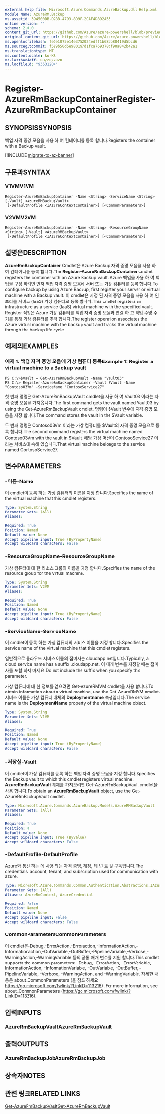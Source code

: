 ```yaml
---
external help file: Microsoft.Azure.Commands.AzureBackup.dll-Help.xml
Module Name: AzureRM.Backup
ms.assetid: 394500DB-D2BB-4793-8D9F-2CAF4D892A55
online version: ''
schema: 2.0.0
content_git_url: https://github.com/Azure/azure-powershell/blob/preview/src/ResourceManager/AzureBackup/Commands.AzureBackup/help/Register-AzureRmBackupContainer.md
original_content_git_url: https://github.com/Azure/azure-powershell/blob/preview/src/ResourceManager/AzureBackup/Commands.AzureBackup/help/Register-AzureRmBackupContainer.md
ms.openlocfilehash: fe1e1075e14e3752024edff1b68db88419d5bcd6
ms.sourcegitcommit: f599b50d5e980197d1fca769378df90a842b42a1
ms.translationtype: MT
ms.contentlocale: ko-KR
ms.lasthandoff: 08/20/2020
ms.locfileid: "93531204"
---
```

# <span data-ttu-id="070a0-101">Register-AzureRmBackupContainer</span><span class="sxs-lookup"><span data-stu-id="070a0-101">Register-AzureRmBackupContainer</span></span>

## <span data-ttu-id="070a0-102">SYNOPSIS</span><span class="sxs-lookup"><span data-stu-id="070a0-102">SYNOPSIS</span></span>
<span data-ttu-id="070a0-103">백업 자격 증명 모음을 사용 하 여 컨테이너를 등록 합니다.</span><span class="sxs-lookup"><span data-stu-id="070a0-103">Registers the container with a Backup vault.</span></span>

[!INCLUDE [migrate-to-az-banner](../../includes/migrate-to-az-banner.md)]

## <span data-ttu-id="070a0-104">구문과</span><span class="sxs-lookup"><span data-stu-id="070a0-104">SYNTAX</span></span>

### <span data-ttu-id="070a0-105">V1VM</span><span class="sxs-lookup"><span data-stu-id="070a0-105">V1VM</span></span>
```
Register-AzureRmBackupContainer -Name <String> -ServiceName <String> [-Vault] <AzureRMBackupVault>
 [-DefaultProfile <IAzureContextContainer>] [<CommonParameters>]
```

### <span data-ttu-id="070a0-106">V2VM</span><span class="sxs-lookup"><span data-stu-id="070a0-106">V2VM</span></span>
```
Register-AzureRmBackupContainer -Name <String> -ResourceGroupName <String> [-Vault] <AzureRMBackupVault>
 [-DefaultProfile <IAzureContextContainer>] [<CommonParameters>]
```

## <span data-ttu-id="070a0-107">설명은</span><span class="sxs-lookup"><span data-stu-id="070a0-107">DESCRIPTION</span></span>
<span data-ttu-id="070a0-108">**AzureRmBackupContainer** Cmdlet은 Azure Backup 자격 증명 모음을 사용 하 여 컨테이너를 등록 합니다.</span><span class="sxs-lookup"><span data-stu-id="070a0-108">The **Register-AzureRmBackupContainer** cmdlet registers the container with an Azure Backup vault.</span></span>
<span data-ttu-id="070a0-109">Azure 백업을 사용 하 여 백업을 구성 하려면 먼저 백업 자격 증명 모음에 서버 또는 가상 컴퓨터를 등록 합니다.</span><span class="sxs-lookup"><span data-stu-id="070a0-109">To configure backup by using Azure Backup, first register your server or virtual machine with a Backup vault.</span></span>
<span data-ttu-id="070a0-110">이 cmdlet은 지정 된 자격 증명 모음을 사용 하 여 인프라를 서비스 (IaaS) 가상 컴퓨터로 등록 합니다.</span><span class="sxs-lookup"><span data-stu-id="070a0-110">This cmdlet registers an infrastructure as a service (IaaS) virtual machine with the specified vault.</span></span>
<span data-ttu-id="070a0-111">Register 작업은 Azure 가상 컴퓨터를 백업 자격 증명 모음과 연결 하 고 백업 수명 주기를 통해 가상 컴퓨터를 추적 합니다.</span><span class="sxs-lookup"><span data-stu-id="070a0-111">The register operation associates the Azure virtual machine with the backup vault and tracks the virtual machine through the backup life cycle.</span></span>

## <span data-ttu-id="070a0-112">예제의</span><span class="sxs-lookup"><span data-stu-id="070a0-112">EXAMPLES</span></span>

### <span data-ttu-id="070a0-113">예제 1: 백업 자격 증명 모음에 가상 컴퓨터 등록</span><span class="sxs-lookup"><span data-stu-id="070a0-113">Example 1: Register a virtual machine to a Backup vault</span></span>
```
PS C:\>$Vault = Get-AzureRmBackupVault -Name "Vault03"
PS C:\> Register-AzureRmBackupContainer -Vault $Vault -Name "Contoso03Vm" -ServiceName "ContosoService27"
```

<span data-ttu-id="070a0-114">첫 번째 명령은 Get-AzureRmBackupVault cmdlet을 사용 하 여 Vault03 이라는 자격 증명 모음을 가져옵니다.</span><span class="sxs-lookup"><span data-stu-id="070a0-114">The first command gets the vault named Vault03 by using the Get-AzureRmBackupVault cmdlet.</span></span>
<span data-ttu-id="070a0-115">명령이 $Vault 변수에 자격 증명 모음을 저장 합니다.</span><span class="sxs-lookup"><span data-stu-id="070a0-115">The command stores the vault in the $Vault variable.</span></span>

<span data-ttu-id="070a0-116">두 번째 명령은 Contoso03Vm 이라는 가상 컴퓨터를 $Vault의 자격 증명 모음으로 등록 합니다.</span><span class="sxs-lookup"><span data-stu-id="070a0-116">The second command registers the virtual machine named Contoso03Vm with the vault in $Vault.</span></span>
<span data-ttu-id="070a0-117">해당 가상 머신이 ContosoService27 이라는 서비스에 속해 있습니다.</span><span class="sxs-lookup"><span data-stu-id="070a0-117">That virtual machine belongs to the service named ContosoService27.</span></span>

## <span data-ttu-id="070a0-118">변수</span><span class="sxs-lookup"><span data-stu-id="070a0-118">PARAMETERS</span></span>

### <span data-ttu-id="070a0-119">-이름</span><span class="sxs-lookup"><span data-stu-id="070a0-119">-Name</span></span>
<span data-ttu-id="070a0-120">이 cmdlet이 등록 하는 가상 컴퓨터의 이름을 지정 합니다.</span><span class="sxs-lookup"><span data-stu-id="070a0-120">Specifies the name of the virtual machine that this cmdlet registers.</span></span>

```yaml
Type: System.String
Parameter Sets: (All)
Aliases: 

Required: True
Position: Named
Default value: None
Accept pipeline input: True (ByPropertyName)
Accept wildcard characters: False
```

### <span data-ttu-id="070a0-121">-ResourceGroupName</span><span class="sxs-lookup"><span data-stu-id="070a0-121">-ResourceGroupName</span></span>
<span data-ttu-id="070a0-122">가상 컴퓨터에 대 한 리소스 그룹의 이름을 지정 합니다.</span><span class="sxs-lookup"><span data-stu-id="070a0-122">Specifies the name of the resource group for the virtual machine.</span></span>

```yaml
Type: System.String
Parameter Sets: V2VM
Aliases: 

Required: True
Position: Named
Default value: None
Accept pipeline input: True (ByPropertyName)
Accept wildcard characters: False
```

### <span data-ttu-id="070a0-123">-ServiceName</span><span class="sxs-lookup"><span data-stu-id="070a0-123">-ServiceName</span></span>
<span data-ttu-id="070a0-124">이 cmdlet이 등록 하는 가상 컴퓨터의 서비스 이름을 지정 합니다.</span><span class="sxs-lookup"><span data-stu-id="070a0-124">Specifies the service name of the virtual machine that this cmdlet registers.</span></span>

<span data-ttu-id="070a0-125">일반적으로 클라우드 서비스 이름의 접미사는 cloudapp.net입니다.</span><span class="sxs-lookup"><span data-stu-id="070a0-125">Typically, a cloud service name has a suffix .cloudapp.net.</span></span>
<span data-ttu-id="070a0-126">이 매개 변수를 지정할 때는 접미사를 포함 하지 마세요.</span><span class="sxs-lookup"><span data-stu-id="070a0-126">Do not include the suffix when you specify this parameter.</span></span>

<span data-ttu-id="070a0-127">가상 컴퓨터에 대 한 정보를 얻으려면 Get-AzureRMVM cmdlet을 사용 합니다.</span><span class="sxs-lookup"><span data-stu-id="070a0-127">To obtain information about a virtual machine, use the Get-AzureRMVM cmdlet.</span></span>
<span data-ttu-id="070a0-128">서비스 이름은 가상 컴퓨터 개체의 **Deploymentname** 속성입니다.</span><span class="sxs-lookup"><span data-stu-id="070a0-128">The service name is the **DeploymentName** property of the virtual machine object.</span></span>

```yaml
Type: System.String
Parameter Sets: V1VM
Aliases: 

Required: True
Position: Named
Default value: None
Accept pipeline input: True (ByPropertyName)
Accept wildcard characters: False
```

### <span data-ttu-id="070a0-129">-저장실</span><span class="sxs-lookup"><span data-stu-id="070a0-129">-Vault</span></span>
<span data-ttu-id="070a0-130">이 cmdlet이 가상 컴퓨터를 등록 하는 백업 자격 증명 모음을 지정 합니다.</span><span class="sxs-lookup"><span data-stu-id="070a0-130">Specifies the Backup vault to which this cmdlet registers virtual machine.</span></span>
<span data-ttu-id="070a0-131">**AzureRmBackupVault** 개체를 가져오려면 Get-AzureRmBackupVault cmdlet을 사용 합니다.</span><span class="sxs-lookup"><span data-stu-id="070a0-131">To obtain an **AzureRmBackupVault** object, use the Get-AzureRmBackupVault cmdlet.</span></span>

```yaml
Type: Microsoft.Azure.Commands.AzureBackup.Models.AzureRMBackupVault
Parameter Sets: (All)
Aliases: 

Required: True
Position: 0
Default value: None
Accept pipeline input: True (ByValue)
Accept wildcard characters: False
```

### <span data-ttu-id="070a0-132">-DefaultProfile</span><span class="sxs-lookup"><span data-stu-id="070a0-132">-DefaultProfile</span></span>
<span data-ttu-id="070a0-133">Azure와 통신 하는 데 사용 되는 자격 증명, 계정, 테 넌 트 및 구독입니다.</span><span class="sxs-lookup"><span data-stu-id="070a0-133">The credentials, account, tenant, and subscription used for communication with azure.</span></span>

```yaml
Type: Microsoft.Azure.Commands.Common.Authentication.Abstractions.IAzureContextContainer
Parameter Sets: (All)
Aliases: AzureRmContext, AzureCredential

Required: False
Position: Named
Default value: None
Accept pipeline input: False
Accept wildcard characters: False
```

### <span data-ttu-id="070a0-134">CommonParameters</span><span class="sxs-lookup"><span data-stu-id="070a0-134">CommonParameters</span></span>
<span data-ttu-id="070a0-135">이 cmdlet은-Debug,-ErrorAction,-Erroraction,-InformationAction,-Informationaction,-OutVariable,-OutBuffer,-PipelineVariable,-Verbose,-WarningAction,-WarningVariable 등의 공통 매개 변수를 지원 합니다.</span><span class="sxs-lookup"><span data-stu-id="070a0-135">This cmdlet supports the common parameters: -Debug, -ErrorAction, -ErrorVariable, -InformationAction, -InformationVariable, -OutVariable, -OutBuffer, -PipelineVariable, -Verbose, -WarningAction, and -WarningVariable.</span></span> <span data-ttu-id="070a0-136">자세한 내용은 about_CommonParameters (을 참조 하세요 https://go.microsoft.com/fwlink/?LinkID=113216) .</span><span class="sxs-lookup"><span data-stu-id="070a0-136">For more information, see about_CommonParameters (https://go.microsoft.com/fwlink/?LinkID=113216).</span></span>

## <span data-ttu-id="070a0-137">입력</span><span class="sxs-lookup"><span data-stu-id="070a0-137">INPUTS</span></span>

### <span data-ttu-id="070a0-138">AzureRmBackupVault</span><span class="sxs-lookup"><span data-stu-id="070a0-138">AzureRmBackupVault</span></span>

## <span data-ttu-id="070a0-139">출력</span><span class="sxs-lookup"><span data-stu-id="070a0-139">OUTPUTS</span></span>

### <span data-ttu-id="070a0-140">AzureRmBackupJob</span><span class="sxs-lookup"><span data-stu-id="070a0-140">AzureRmBackupJob</span></span>

## <span data-ttu-id="070a0-141">상속자</span><span class="sxs-lookup"><span data-stu-id="070a0-141">NOTES</span></span>

## <span data-ttu-id="070a0-142">관련 링크</span><span class="sxs-lookup"><span data-stu-id="070a0-142">RELATED LINKS</span></span>

[<span data-ttu-id="070a0-143">Get-AzureRmBackupVault</span><span class="sxs-lookup"><span data-stu-id="070a0-143">Get-AzureRmBackupVault</span></span>](./Get-AzureRmBackupVault.md)


